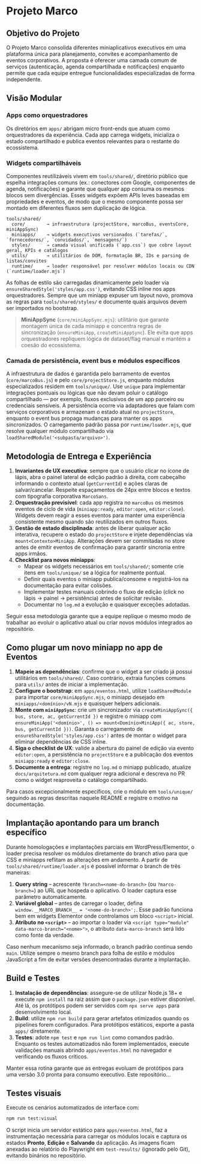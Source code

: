 # Projeto Marco

## Objetivo do Projeto
O Projeto Marco consolida diferentes miniaplicativos executivos em uma plataforma única para planejamento, convites e acompanhamento de eventos corporativos. A proposta é oferecer uma camada comum de serviços (autenticação, agenda compartilhada e notificações) enquanto permite que cada equipe entregue funcionalidades especializadas de forma independente.

## Visão Modular
### Apps como orquestradores
Os diretórios em `apps/` abrigam micro front-ends que atuam como orquestradores da experiência. Cada app carrega widgets, inicializa o estado compartilhado e publica eventos relevantes para o restante do ecossistema.

### Widgets compartilháveis
Componentes reutilizáveis vivem em `tools/shared/`, diretório público que espelha integrações comuns (ex.: conectores com Google, componentes de agenda, notificações) e garante que qualquer app consuma os mesmos blocos sem divergências. Esses widgets expõem APIs leves baseadas em propriedades e eventos, de modo que o mesmo componente possa ser montado em diferentes fluxos sem duplicação de lógica.

```
tools/shared/
  core/        → infraestrutura (projectStore, marcoBus, eventsCore, miniAppSync)
  miniapps/    → widgets executivos versionados (`tarefas/`, `fornecedores/`, `convidados/`, `mensagens/`)
  styles/      → camada visual unificada (`app.css`) que cobre layout geral, KPIs e catálogos
  utils/       → utilitários de DOM, formatação BR, IDs e parsing de listas/convites
  runtime/     → loader responsável por resolver módulos locais ou CDN (`runtime/loader.mjs`)
```

As folhas de estilo são carregadas dinamicamente pelo loader via `ensureSharedStyle('styles/app.css')`, evitando CSS inline nos apps orquestradores. Sempre que um miniapp expuser um layout novo, promova as regras para `tools/shared/styles/` e documente quais arquivos devem ser importados no bootstrap.

> **MiniAppSync** (`core/miniAppSync.mjs`): utilitário que garante montagem única de cada miniapp e concentra regras de sincronização (`ensureMiniApp`, `createMiniAppSync`). Ele evita que apps orquestradores repliquem lógica de dataset/flag manual e mantém a coesão do ecossistema.

### Camada de persistência, event bus e módulos específicos
A infraestrutura de dados é garantida pelo barramento de eventos (`core/marcoBus.js`) e pelo `core/projectStore.js`, enquanto módulos especializados residem em `tools/unique/`. Use `unique` para implementar integrações pontuais ou lógicas que não devam poluir o catálogo compartilhado — por exemplo, fluxos exclusivos de um app parceiro ou credenciais sensíveis. A persistência ocorre via adaptadores que falam com serviços corporativos e armazenam o estado atual no `projectStore`, enquanto o event bus propaga mudanças para manter os apps sincronizados. O carregamento padrão passa por `runtime/loader.mjs`, que resolve qualquer módulo compartilhado via `loadSharedModule('<subpasta/arquivo>')`.

## Metodologia de Entrega e Experiência
1. **Invariantes de UX executiva**: sempre que o usuário clicar no ícone de lápis, abra o painel lateral de edição padrão à direita, com cabeçalho informando o contexto atual (`getCurrentId`) e ações claras de salvar/cancelar. Respeite espaçamentos de 24px entre blocos e textos com tipografia corporativa `MarcoSans`.
2. **Orquestração previsível**: cada app registra no `marcoBus` os mesmos eventos de ciclo de vida (`miniapp:ready`, `editor:open`, `editor:close`). Widgets devem reagir a esses eventos para manter uma experiência consistente mesmo quando são reutilizados em outros fluxos.
3. **Gestão de estado disciplinada**: antes de liberar qualquer ação interativa, recupere o estado do `projectStore` e injete dependências via `mount<Contexto>MiniApp`. Alterações devem ser commitadas no store antes de emitir eventos de confirmação para garantir sincronia entre apps irmãos.
4. **Checklist para novos miniapps**:
   - Mapear os widgets necessários em `tools/shared/`; somente crie itens em `tools/unique/` se a lógica for realmente pontual.
   - Definir quais eventos o miniapp publica/consome e registrá-los na documentação para evitar colisões.
   - Implementar testes manuais cobrindo o fluxo de edição (click no lápis → painel → persistência) antes de solicitar revisão.
   - Documentar no `log.md` a evolução e quaisquer exceções adotadas.

Seguir essa metodologia garante que a equipe replique o mesmo modo de trabalhar ao evoluir o aplicativo atual ou criar novos módulos integrados ao repositório.

## Como plugar um novo miniapp no app de Eventos
1. **Mapeie as dependências**: confirme que o widget a ser criado já possui utilitários em `tools/shared/`. Caso contrário, extraia funções comuns para `utils/` antes de iniciar a implementação.
2. **Configure o bootstrap**: em `apps/eventos.html`, utilize `loadSharedModule` para importar `core/miniAppSync.mjs`, o miniapp desejado em `miniapps/<domínio>/vN.mjs` e quaisquer helpers adicionais.
3. **Monte com `miniAppSync`**: crie um sincronizador via `createMiniAppSync({ bus, store, ac, getCurrentId })` e registre o miniapp com `ensureMiniApp('<domínio>', () => mount<Domínio>MiniApp({ ac, store, bus, getCurrentId }))`. Garanta o carregamento de `ensureSharedStyle('styles/app.css')` antes de montar o widget para eliminar dependências de CSS inline.
4. **Siga o checklist de UX**: valide a abertura do painel de edição via evento `editor:open`, a persistência no `projectStore` e a publicação dos eventos `miniapp:ready` e `editor:close`.
5. **Documente a entrega**: registre no `log.md` o miniapp publicado, atualize `docs/arquitetura.md` com qualquer regra adicional e descreva no PR como o widget reaproveita o catálogo compartilhado.

Para casos excepcionalmente específicos, crie o módulo em `tools/unique/` seguindo as regras descritas naquele README e registre o motivo na documentação.

## Implantação apontando para um branch específico
Durante homologações e implantações parciais em WordPress/Elementor, o loader precisa resolver os módulos diretamente do branch ativo para que CSS e miniapps reflitam as alterações em andamento. A partir de `tools/shared/runtime/loader.mjs` é possível informar o branch de três maneiras:

1. **Query string** – acrescente `?branch=<nome-do-branch>` (ou `?marco-branch=`) ao URL que hospeda o aplicativo. O loader captura esse parâmetro automaticamente.
2. **Variável global** – antes de carregar o loader, defina `window.__MARCO_BRANCH__ = '<nome-do-branch>';`. Esse padrão funciona bem em widgets Elementor onde controlamos um bloco `<script>` inicial.
3. **Atributo no `<script>`** – ao importar o loader via `<script type="module" data-marco-branch="<nome>">`, o atributo `data-marco-branch` será lido como fonte da verdade.

Caso nenhum mecanismo seja informado, o branch padrão continua sendo `main`. Utilize sempre o mesmo branch para folha de estilo e módulos JavaScript a fim de evitar versões desencontradas durante a implantação.

## Build e Testes
1. **Instalação de dependências**: assegure-se de utilizar Node.js 18+ e execute `npm install` na raiz assim que o `package.json` estiver disponível. Até lá, os protótipos podem ser servidos com `npx serve apps` para desenvolvimento local.
2. **Build**: utilize `npm run build` para gerar artefatos otimizados quando os pipelines forem configurados. Para protótipos estáticos, exporte a pasta `apps/` diretamente.
3. **Testes**: adote `npm test` e `npm run lint` como comandos padrão. Enquanto os testes automatizados não forem implementados, execute validações manuais abrindo `apps/eventos.html` no navegador e verificando os fluxos críticos.

Manter essa rotina garante que as entregas evoluam de protótipos para uma versão 3.0 pronta para consumo executivo.
Este repositório...

## Testes visuais

Execute os cenários automatizados de interface com:

```bash
npm run test:visual
```

O script inicia um servidor estático para `apps/eventos.html`, faz a instrumentação necessária para carregar os módulos locais e captura os estados **Pronto**, **Edição** e **Salvando** da aplicação. As imagens ficam anexadas ao relatório do Playwright em `test-results/` (ignorado pelo Git), evitando binários no repositório.
